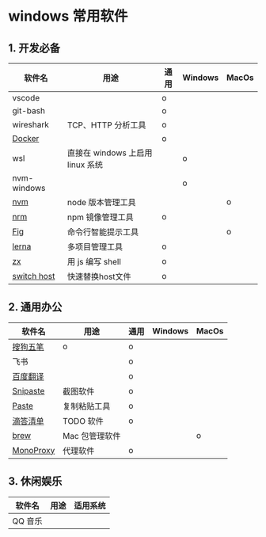 # windows 常用软件

## 1. 开发必备

| 软件名                                                       | 用途                             | 通用 | Windows | MacOs |
| ------------------------------------------------------------ | -------------------------------- | ---- | ------- | ----- |
| vscode                                                       |                                  | o    |         |       |
| git-bash                                                     |                                  | o    |         |       |
| wireshark                                                    | TCP、HTTP 分析工具               | o    |         |       |
| [Docker](https://docs.docker.com/get-docker/)                |                                  | o    |         |       |
| wsl                                                          | 直接在 windows 上启用 linux 系统 |      | o       |       |
| nvm-windows                                                  |                                  |      | o       |       |
| [nvm](https://github.com/nvm-sh/nvm#installing-and-updating) | node 版本管理工具                |      |         | o     |
| [nrm](https://github.com/Pana/nrm)                           | npm 镜像管理工具                 | o    |         |       |
| [Fig](https://fig.io/)                                       | 命令行智能提示工具               |      |         | o     |
| [lerna](https://github.com/lerna/lerna)                      | 多项目管理工具                   | o    |         |       |
| [zx](https://github.com/google/zx)                           | 用 js 编写 shell                 | o    |         |       |
| [switch host](https://github.com/oldj/SwitchHosts/releases)                           | 快速替换host文件                 | o    |         |       |

## 2. 通用办公

| 软件名                                                                                 | 用途           | 通用 | Windows | MacOs |
| -------------------------------------------------------------------------------------- | -------------- | ---- | ------- | ----- |
| [搜狗五笔](https://pinyin.sogou.com/mac/wubi.php)                                      | o              | o    |         |       |
| 飞书                                                                                   |                | o    |         |       |
| [百度翻译](https://fanyi.baidu.com/appdownload/download.html?tab=desktop&fr=pcproduct) |                | o    |         |       |
| [Snipaste](https://www.snipaste.com/)                                                  | 截图软件       | o    |         |       |
| [Paste](https://pasteapp.io/)                                                          | 复制粘贴工具   | o    |         |       |
| [滴答清单](https://www.dida365.com/about/download)                                     | TODO 软件      | o    |         |       |
| [brew](https://brew.sh/)                                                               | Mac 包管理软件 |      |         | o     |
| [MonoProxy](https://mymonocloud.com/knowledgebase)                                     | 代理软件       | o    |         |       |

## 3. 休闲娱乐

| 软件名  | 用途 | 适用系统 |
| ------- | ---- | -------- |
| QQ 音乐 |      |          |
